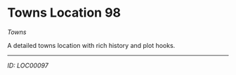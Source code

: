 # Towns Location 98

*Towns*

A detailed towns location with rich history and plot hooks.

---
*ID: LOC00097*